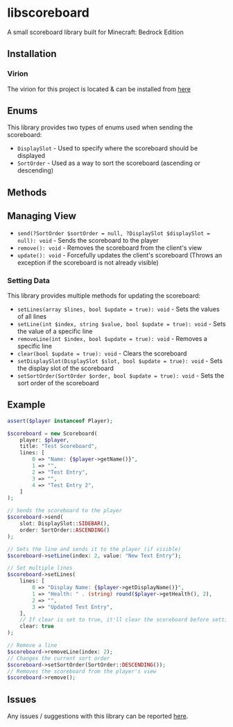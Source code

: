 # libscoreboard
A small scoreboard library built for Minecraft: Bedrock Edition

## Installation
### Virion
The virion for this project is located & can be installed from [here](https://poggit.pmmp.io/ci/Valiant-Bedrock/libscoreboard/libscoreboard)

## Enums
This library provides two types of enums used when sending the scoreboard:
- `DisplaySlot` - Used to specify where the scoreboard should be displayed
- `SortOrder` - Used as a way to sort the scoreboard (ascending or descending)

## Methods

## Managing View
- `send(?SortOrder $sortOrder = null, ?DisplaySlot $displaySlot = null): void` - Sends the scoreboard to the player
- `remove(): void` - Removes the scoreboard from the client's view
- `update(): void` - Forcefully updates the client's scoreboard (Throws an exception if the scoreboard is not already visible)

### Setting Data
This library provides multiple methods for updating the scoreboard:
- `setLines(array $lines, bool $update = true): void` - Sets the values of all lines
- `setLine(int $index, string $value, bool $update = true): void` - Sets the value of a specific line
- `removeLine(int $index, bool $update = true): void` - Removes a specific line
- `clear(bool $update = true): void` - Clears the scoreboard
- `setDisplaySlot(DisplaySlot $slot, bool $update = true): void` - Sets the display slot of the scoreboard
- `setSortOrder(SortOrder $order, bool $update = true): void` - Sets the sort order of the scoreboard

## Example
```php
assert($player instanceof Player);

$scoreboard = new Scoreboard(
    player: $player,
    title: "Test Scoreboard",
    lines: [
        0 => "Name: {$player->getName()}",
        1 => "",
        2 => "Test Entry",
        3 => "",
        4 => "Test Entry 2",
    ]
);

// Sends the scoreboard to the player
$scoreboard->send(
    slot: DisplaySlot::SIDEBAR(),
    order: SortOrder::ASCENDING()
);

// Sets the line and sends it to the player (if visible)
$scoreboard->setLine(index: 2, value: "New Text Entry");

// Set multiple lines
$scoreboard->setLines(
    lines: [
        0 => "Display Name: {$player->getDisplayName()}",
        1 => "Health: " . (string) round($player->getHealth(), 2),
        2 => "",
        3 => "Updated Test Entry",
    ],
    // If clear is set to true, it'll clear the scoreboard before setting the lines
    clear: true
);

// Remove a line
$scoreboard->removeLine(index: 2);
// Changes the current sort order
$scoreboard->setSortOrder(SortOrder::DESCENDING());
// Removes the scoreboard from the player's view
$scoreboard->remove();
```


## Issues
Any issues / suggestions with this library can be reported [here](https://github.com/Valiant-Bedrock/libscoreboard/issues).